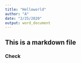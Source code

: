 ```yaml
---
title: "Helloworld"
author: "A"
date: "2/25/2020"
output: word_document
---
```


## This is a markdown file

### Check
